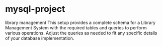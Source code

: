 # mysql-project
library management
This setup provides a complete schema for a Library Management System with the required tables and queries to perform various operations. Adjust the queries as needed to fit any specific details of your database implementation.
